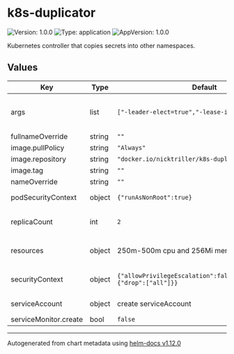 # k8s-duplicator

![Version: 1.0.0](https://img.shields.io/badge/Version-1.0.0-informational?style=flat-square) ![Type: application](https://img.shields.io/badge/Type-application-informational?style=flat-square) ![AppVersion: 1.0.0](https://img.shields.io/badge/AppVersion-1.0.0-informational?style=flat-square)

Kubernetes controller that copies secrets into other namespaces.

## Values

| Key | Type | Default | Description |
|-----|------|---------|-------------|
| args | list | `["-leader-elect=true","-lease-id=7f779808"]` | CLI arguments that will be passed to the controller |
| fullnameOverride | string | `""` |  |
| image.pullPolicy | string | `"Always"` |  |
| image.repository | string | `"docker.io/nicktriller/k8s-duplicator"` |  |
| image.tag | string | `""` |  |
| nameOverride | string | `""` |  |
| podSecurityContext | object | `{"runAsNonRoot":true}` | securityContext for pod |
| replicaCount | int | `2` | Only one replica is active at any time |
| resources | object | 250m-500m cpu and 256Mi memory | Resource requests and limits |
| securityContext | object | `{"allowPrivilegeEscalation":false,"capabilities":{"drop":["all"]}}` | securityContext for main container |
| serviceAccount | object | create serviceAccount | serviceAccount settings |
| serviceMonitor.create | bool | `false` |  |

----------------------------------------------
Autogenerated from chart metadata using [helm-docs v1.12.0](https://github.com/norwoodj/helm-docs/releases/v1.12.0)
